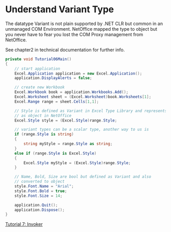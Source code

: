 # Understand Variant Type

The datatype Variant is not plain supported by .NET CLR but common in an
unmanaged COM Environment. NetOffice mapped the type to object but you never
have to fear you lost the COM Proxy management from NetOffice.

See chapter2 in technical documentation for further info.

```csharp
private void Tutorial06Main()
{
    // start application
    Excel.Application application = new Excel.Application();
    application.DisplayAlerts = false;

    // create new Workbook
    Excel.Workbook book = application.Workbooks.Add();
    Excel.Worksheet sheet = (Excel.Worksheet)book.Worksheets[1];
    Excel.Range range = sheet.Cells[1,1];

    // Style is defined as Variant in Excel Type Library and represents
    // as object in NetOffice
    Excel.Style style = (Excel.Style)range.Style;

    // variant types can be a scalar type, another way to us is
    if (range.Style is string)
    {
        string myStyle = range.Style as string;
    }
    else if (range.Style is Excel.Style)
    {
        Excel.Style myStyle = (Excel.Style)range.Style;
    }

    // Name, Bold, Size are bool but defined as Variant and also
    // converted to object
    style.Font.Name = "Arial";
    style.Font.Bold = true;
    style.Font.Size = 14;

    application.Quit();
    application.Dispose();
}
```

[Tutorial 7: Invoker](tutorial07.md)
